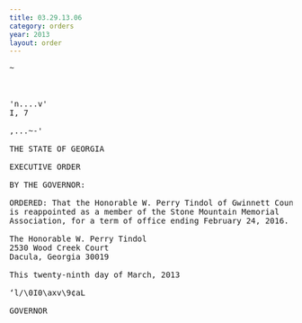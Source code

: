 ```yaml
---
title: 03.29.13.06
category: orders
year: 2013
layout: order
---
```


<pre>~

    

'n....v'
I, 7

,...~-'

THE STATE OF GEORGIA

EXECUTIVE ORDER

BY THE GOVERNOR:

ORDERED: That the Honorable W. Perry Tindol of Gwinnett County, Georgia,
is reappointed as a member of the Stone Mountain Memorial
Association, for a term of office ending February 24, 2016.

The Honorable W. Perry Tindol
2530 Wood Creek Court
Dacula, Georgia 30019

This twenty-ninth day of March, 2013

‘l/\0I0\axv\9¢aL

GOVERNOR

</pre>
